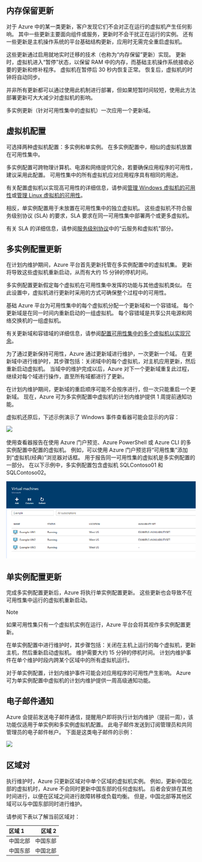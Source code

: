 ## <a name="memory-preserving-updates"></a>内存保留更新
对于 Azure 中的某一类更新，客户发现它们不会对正在运行的虚拟机产生任何影响。 其中一些更新主要面向组件或服务，更新时不会干扰正在运行的实例。 还有一些更新是主机操作系统的平台基础结构更新，应用时无需完全重启虚拟机。

这些更新通过启用就地实时迁移的技术（也称为“内存保留”更新）实现。 更新时，虚拟机进入“暂停”状态，以保留 RAM 中的内存，而基础主机操作系统接收必要的更新和修补程序。 虚拟机在暂停后 30 秒内恢复正常。 恢复后，虚拟机的时钟将自动同步。

并非所有更新都可以通过使用此机制进行部署，但如果短暂时间较短，使用此方法部署更新可大大减少对虚拟机的影响。

多实例更新（针对可用性集中的虚拟机）一次应用一个更新域。  

## <a name="virtual-machine-configurations"></a>虚拟机配置
可选择两种虚拟机配置：多实例和单实例。 在多实例配置中，相似的虚拟机放置在可用性集中。

多实例配置可跨物理计算机、电源和网络提供冗余，若要确保应用程序的可用性，建议采用此配置。 可用性集中的所有虚拟机应对应用程序具有相同的用途。

有关配置虚拟机以实现高可用性的详细信息，请参阅[管理 Windows 虚拟机的可用性](../articles/virtual-machines/virtual-machines-windows-manage-availability.md?toc=%2fazure%2fvirtual-machines%2fwindows%2ftoc.json)或[管理 Linux 虚拟机的可用性](../articles/virtual-machines/virtual-machines-linux-manage-availability.md?toc=%2fazure%2fvirtual-machines%2flinux%2ftoc.json)。

相反，单实例配置用于未放置在可用性集中的独立虚拟机。 这些虚拟机不符合服务级别协议 (SLA) 的要求，SLA 要求在同一可用性集中部署两个或更多虚拟机。

有关 SLA 的详细信息，请参阅[服务级别协议](https://www.azure.cn/support/legal/sla/)中的“云服务和虚拟机”部分。

## <a name="multi-instance-configuration-updates"></a>多实例配置更新
在计划内维护期间，Azure 平台首先更新托管在多实例配置中的虚拟机集。 更新将导致这些虚拟机重新启动，从而有大约 15 分钟的停机时间。

多实例配置更新假定每个虚拟机在可用性集中发挥的功能与其他虚拟机类似。 在此设置中，虚拟机进行更新时采用的方式可确保整个过程中的可用性。

基础 Azure 平台为可用性集中的每个虚拟机分配一个更新域和一个容错域。 每个更新域是在同一时间内重新启动的一组虚拟机。 每个容错域是共享公共电源和网络交换机的一组虚拟机。

有关更新域和容错域的详细信息，请参阅[配置可用性集中的多个虚拟机以实现冗余](../articles/virtual-machines/virtual-machines-windows-manage-availability.md#configure-multiple-virtual-machines-in-an-availability-set-for-redundancy)。

为了通过更新保持可用性，Azure 通过更新域进行维护，一次更新一个域。 在更新域中进行维护时，其步骤包括：关闭域中的每个虚拟机，对主机应用更新，然后重新启动虚拟机。 当域中的维护完成以后，Azure 对下一个更新域重复此过程，继续对每个域进行操作，直至所有域都进行了更新。

在计划内维护期间，更新域的重启顺序可能不会按序进行，但一次只能重启一个更新域。 现在，Azure 可为多实例配置中虚拟机的计划内维护提供 1 周提前通知功能。

虚拟机还原后，下述示例演示了 Windows 事件查看器可能会显示的内容：

<!--Image reference-->
![][image2]

使用查看器报告在使用 Azure 门户预览、Azure PowerShell 或 Azure CLI 的多实例配置中配置的虚拟机。 例如，可以使用 Azure 门户预览将“可用性集”添加到“虚拟机(经典)”浏览器对话框。 用于报告同一可用性集的虚拟机是多实例配置的一部分。 在以下示例中，多实例配置包含虚拟机 SQLContoso01 和 SQLContoso02。

<!--Image reference-->
  ![Azure 门户预览中的“虚拟机(经典)”视图][image4]

## <a name="single-instance-configuration-updates"></a>单实例配置更新
完成多实例配置更新后，Azure 将执行单实例配置更新。 这些更新也会导致不在可用性集中运行的虚拟机重新启动。

> [!NOTE]
> 如果可用性集只有一个虚拟机实例在运行，Azure 平台会将其视作多实例配置更新。
>

在单实例配置中进行维护时，其步骤包括：关闭在主机上运行的每个虚拟机，更新主机，然后重新启动虚拟机。 维护需要大约 15 分钟的停机时间。 计划内维护事件在单个维护时段内跨某个区域中的所有虚拟机运行。

对于单实例配置，计划内维护事件可能会对应用程序的可用性产生影响。 Azure 可为单实例配置中虚拟机的计划内维护提供一周高级通知功能。

## <a name="email-notification"></a>电子邮件通知
Azure 会提前发送电子邮件通信，提醒用户即将执行计划内维护（提前一周），该功能仅适用于单实例和多实例虚拟机配置。 此电子邮件发送到订阅管理员和共同管理员的电子邮件帐户。 下面是这类电子邮件的示例：

<!--Image reference-->
![][image1]

## <a name="region-pairs"></a>区域对

执行维护时，Azure 只更新区域对中单个区域的虚拟机实例。 例如，更新中国北部的虚拟机时，Azure 不会同时更新中国东部的任何虚拟机。 后者会安排在其他时间进行，以便在区域之间进行故障转移或负载均衡。 但是，中国北部等其他区域可以与中国东部同时进行维护。

请参阅下表以了解当前区域对：

| 区域 1 | 区域 2 |
|:--- | ---:|
| 中国北部 |中国东部 |
| 中国东部 |中国北部 |

<!--Anchors-->
[image1]: ./media/virtual-machines-common-planned-maintenance/vmplanned1.png
[image2]: ./media/virtual-machines-common-planned-maintenance/EventViewerPostReboot.png
[image3]: ./media/virtual-machines-planned-maintenance/RegionPairs.PNG
[image4]: ./media/virtual-machines-common-planned-maintenance/availabilitysetexample.png

<!--Link references-->
[Virtual Machines Manage Availability]: ../articles/virtual-machines/virtual-machines-windows-hero-tutorial.md

[Understand planned versus unplanned maintenance]: ../articles/virtual-machines/virtual-machines-windows-manage-availability.md#Understand-planned-versus-unplanned-maintenance